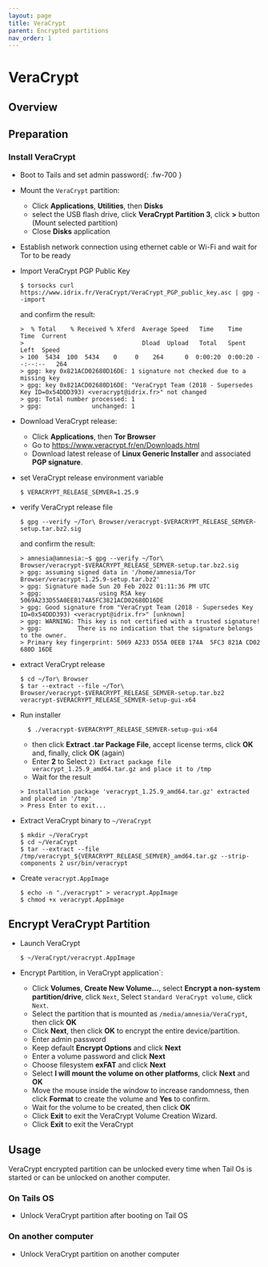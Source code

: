 ```yaml
---
layout: page
title: VeraCrypt
parent: Encrypted partitions
nav_order: 1
---
```


# VeraCrypt

## Overview

## Preparation

### Install VeraCrypt

* Boot to Tails and set admin password{: .fw-700 }

* Mount the `VeraCrypt` partition:
  * Click **Applications**, **Utilities**, then **Disks**
  * select the USB flash drive, click **VeraCrypt Partition 3**, click **>** button (Mount selected partition)
  * Close **Disks** application


* Establish network connection using ethernet cable or Wi-Fi and wait for Tor to be ready


* Import VeraCrypt PGP Public Key
  ```shell
  $ torsocks curl https://www.idrix.fr/VeraCrypt/VeraCrypt_PGP_public_key.asc | gpg --import
  ```
  and confirm the result:
  ```shell
  >  % Total    % Received % Xferd  Average Speed   Time    Time     Time  Current
  >                                 Dload  Upload   Total   Spent    Left  Speed
  > 100  5434  100  5434    0     0    264      0  0:00:20  0:00:20 --:--:--   264
  > gpg: key 0x821ACD02680D16DE: 1 signature not checked due to a missing key
  > gpg: key 0x821ACD02680D16DE: "VeraCrypt Team (2018 - Supersedes Key ID=0x54DDD393) <veracrypt@idrix.fr>" not changed
  > gpg: Total number processed: 1
  > gpg:              unchanged: 1
  ```

* Download VeraCrypt release:
  * Click **Applications**, then **Tor Browser**
  * Go to https://www.veracrypt.fr/en/Downloads.html 
  * Download latest release of **Linux Generic Installer** and associated **PGP signature**.


* set VeraCrypt release environment variable
  ```shell
  $ VERACRYPT_RELEASE_SEMVER=1.25.9
  ```
  
* verify VeraCrypt release file
  ```shell
  $ gpg --verify ~/Tor\ Browser/veracrypt-$VERACRYPT_RELEASE_SEMVER-setup.tar.bz2.sig
  ```
  and confirm the result:
  ```shell
  > amnesia@amnesia:~$ gpg --verify ~/Tor\ Browser/veracrypt-$VERACRYPT_RELEASE_SEMVER-setup.tar.bz2.sig
  > gpg: assuming signed data in '/home/amnesia/Tor Browser/veracrypt-1.25.9-setup.tar.bz2'
  > gpg: Signature made Sun 20 Feb 2022 01:11:36 PM UTC
  > gpg:                using RSA key 5069A233D55A0EEB174A5FC3821ACD02680D16DE
  > gpg: Good signature from "VeraCrypt Team (2018 - Supersedes Key ID=0x54DDD393) <veracrypt@idrix.fr>" [unknown]
  > gpg: WARNING: This key is not certified with a trusted signature!
  > gpg:          There is no indication that the signature belongs to the owner.
  > Primary key fingerprint: 5069 A233 D55A 0EEB 174A  5FC3 821A CD02 680D 16DE
  ```

* extract VeraCrypt release
  ```shell
  $ cd ~/Tor\ Browser
  $ tar --extract --file ~/Tor\ Browser/veracrypt-$VERACRYPT_RELEASE_SEMVER-setup.tar.bz2 veracrypt-$VERACRYPT_RELEASE_SEMVER-setup-gui-x64
  ```

* Run installer
    
  ```shell
    $ ./veracrypt-$VERACRYPT_RELEASE_SEMVER-setup-gui-x64
  ```
    
  * then click **Extract .tar Package File**, accept license terms, click **OK** and, finally, click **OK** (again)
  * Enter **2** to Select `2) Extract package file veracrypt_1.25.9_amd64.tar.gz and place it to /tmp`
  * Wait for the result
  ```
  > Installation package 'veracrypt_1.25.9_amd64.tar.gz' extracted and placed in '/tmp'
  > Press Enter to exit... 
  ```

* Extract VeraCrypt binary to `~/VeraCrypt`
  ```shell
  $ mkdir ~/VeraCrypt
  $ cd ~/VeraCrypt
  $ tar --extract --file /tmp/veracrypt_${VERACRYPT_RELEASE_SEMVER}_amd64.tar.gz --strip-components 2 usr/bin/veracrypt
  ```

* Create `veracrypt.AppImage`
  ```shell
  $ echo -n "./veracrypt" > veracrypt.AppImage
  $ chmod +x veracrypt.AppImage
  ```

## Encrypt VeraCrypt Partition

* Launch VeraCrypt
  ```shell
  $ ~/VeraCrypt/veracrypt.AppImage
  ```

* Encrypt Partition, in VeraCrypt application`:
  * Click **Volumes**, **Create New Volume...**, select **Encrypt a non-system partition/drive**, click `Next`, Select `Standard VeraCrypt volume`, click `Next`.
  * Select the partition that is mounted as `/media/amnesia/VeraCrypt`, then click **OK**
  * Click **Next**, then click **OK** to encrypt the entire device/partition.
  * Enter admin password
  * Keep default **Encrypt Options** and click **Next**
  * Enter a volume password and click **Next**
  * Choose filesystem **exFAT** and click **Next**
  * Select **I will mount the volume on other platforms**, click **Next** and **OK**
  * Move the mouse inside the window to increase randomness, then click **Format** to create the volume and **Yes** to confirm.
  * Wait for the volume to be created, then click **OK**
  * Click **Exit** to exit the VeraCrypt Volume Creation Wizard.
  * Click **Exit** to exit the VeraCrypt


## Usage

VeraCrypt encrypted partition can be unlocked every time when Tail Os is started or can be unlocked on another computer.

### On Tails OS

* Unlock VeraCrypt partition after booting on Tail OS

### On another computer

* Unlock VeraCrypt partition on another computer 